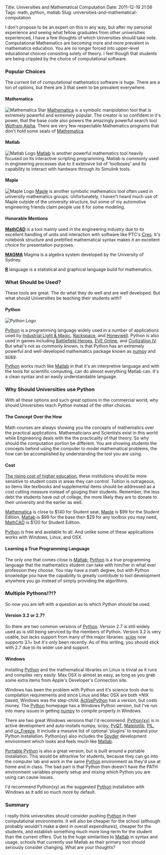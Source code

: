 Title: Universities and Mathematical Computation
Date: 2011-12-19 21:56
Tags: math, python, matlab
Slug: universities-and-mathematical-computation

I don't propose to be an expert on this in any way, but after my personal experience and seeing what fellow graduates from other universities experienced, I have a few thoughts of which Universities should take note. Computational Mathematics are becoming more and more prevalent in mathematics education. You are no longer forced into upper-level educational choices consisting solely of theory. I feel though that students are being crippled by the choice of computational software.

### Popular Choices

The current list of computational mathematics software is huge. There are a ton of options, but there are 3 that seem to be prevalent everywhere.

#### Mathematica

![Mathematica Star](/static/images/2011/mathematica-star.jpg "Mathematica Star alignright") [Mathematica][] is a symbolic manipulation tool that is extremely powerful and extremely popular. The creator is so confident in it's power, that the base code also powers the amazingly powerful search tool [Wolfram Alpha](http://www.wolframalpha.com/). There are very few respectable Mathematics programs that don't hold some seats of [Mathematica][]. <br clear="both" />

#### Matlab

![Matlab Logo](/static/images/2011/matlab-logo.jpg "Matlab alignright") [Matlab][] is another powerful mathematics tool heavily focused on its interactive scripting programming. Matlab is commonly used in engineering processes due to it extensive list of 'toolboxes' and its capability to interact with hardware through its Simulink tools. <br clear="both" />

#### Maple

![Maple Logo](/static/images/2011/maple-14.png "Maple alignright") [Maple][] is another symbolic mathematics tool often used in university mathematics groups. Unfortunately, I haven't heard much use of Maple outside of the university structure, but some of my automotive engineering friends claim people use it for some modeling.  <br clear="both" />

#### Honorable Mentions

**[MathCAD][]** is a tool mainly used in the engineering industry due to its excellent handling of units and interaction with software like PTC's [Creo](http://www.ptc.com/product/creo/). It's notebook structure and prettified mathematical syntax makes it an excellent choice for presentation purposes.

**[MAGMA][]** Magma is a algebra system developed by the University of Sydney. 

**[R](http://www.r-project.org/)** language is a statistical and graphical language build for mathematics.

### What Should be Used?

These tools are great. The do what they do well and are well developed. But what should Universities be teaching their students with? 

#### Python

![Python Logo](/static/images/2011/python-logo.png "Python Logo")

[Python][] is a programming language widely used in a number of applications used by [Industrial Light & Magic](http://www.ilm.com/), [Rackspace](http://www.rackspace.com/), and [Honeywell](http://www.honeywell.com/). Python is also used in games including [Battlefield Heroes](http://www.battlefieldheroes.com/), [EVE Online](http://www.eve-online.com/), and [Civilization IV](http://www.2kgames.com/civ4/home.htm). But what's not as commonly known, is that Python has an extremely powerful and well-developed mathematics package known as [numpy](http://numpy.scipy.org/) and [scipy](http://numpy.scipy.org/).

[Python][] works much like [Matlab][] in that it's an interpretive language and with the tools for scientific computing, can do almost everything Matlab can. It's a clean syntax and an easily understandable language.

### Why Should Universities use Python

With all these options and such great options in the commercial world, why should Universities teach Python instead of the other choices. 

#### The Concept Over the How

Math courses are always showing you the concepts of mathematics over the practical applications. Mathematicians and Scientists exist in this world while Engineering deals with the the practicality of that theory. So why should the computation portion be different. You are showing students the concepts behind using the computer to model mathematical problems, the how can be accomplished by understanding the tool you are using.

#### Cost

[The rising cost of higher education](http://www.nytimes.com/2008/12/03/education/03college.html), these institutions should be more sensitive to student costs in areas they can control. Tuition is outrageous, so items like textbooks and supplemental items should be addressed as a cost cutting measure instead of gouging their students. Remember, the less debt the students have out of college, the more likely they are to donate to their university and the earlier as well.

[Mathematica][] is close to $140 for Student seat, [Maple][] is $99 for the Student Edition, [Matlab][] is $99 for the base then $29 for any toolbox you may need, [MathCAD][] is $120 for Student Edition.

[Python][] is free and available to all. And unlike some of these applicaitions works with Windows, Linux, and OSX.

#### Learning a True Programming Language

The only one that comes close is [Matlab][], [Python][] is a true programming language that the mathematics student can take with him/her in what ever profession they choose. You may have a math degree, but with Python knowledge you have the capability to greatly contribute to tool development anywhere you go instead of simply providing the algorithms.

### Multiple Pythons!?!?

So now you are left with a question as to which Python should be used. 

#### Version 3.2 or 2.7?

So there are two common versions of [Python][]. Version 2.7 is still widely used as is still being serviced by the members of Python. Version 3.2 is very usable, but lacks support from many of the major libraries. [scipy](http://numpy.scipy.org/) now supports 3.1+ but it's only been recently. As of this writing, you should stick with 2.7 due to its wider use and support.

#### Windows

Installing [Python][] and the mathematical libraries on Linux is trivial as it runs and compiles very easily. Max OSX is almost as easy, as long as you grab some extra items from Apple's Developer's Connection site.

Windows has been the problem with Python and it's science tools due to compilation requirements and since Linux and Mac OSX are both *NIX based, Windows was the step-child. [ActivePython](http://www.activestate.com/activepython) has a version, but costs money. The [Python][] homepage has a Windows Python version, but I've run into many issues in getting [numpy](http://numpy.scipy.org/) to compile properly in Windows.

There are two great Windows versions that I'd recommend. [Python(xy)](http://code.google.com/p/pythonxy/) is in active development and auto-installs numpy, scipy, [PyQT](http://www.riverbankcomputing.co.uk/software/pyqt/intro), [Matplotlib](http://matplotlib.sourceforge.net/), [PIL](http://www.pythonware.com/products/pil/), and [cx_Freeze](http://cx-freeze.sourceforge.net/). It include a massive list of optional 'plugins' to expand your Python installation. Python(xy) also includes the [Spyder](http://packages.python.org/spyder/) development environment which looks and feels much like [Matlab][]. 

[Portable Python](http://www.portablepython.com/) is also a great version, but is built around a portable installation. This would be attractive for students, because they can go into the computer lab and work in the same [Python][] environment as they'd use at home and in class. The bad part is that Python then doesn't have the PATH environment variables properly setup and mixing which Python you are using can cause issues.

I'd recommend Python(xy) as the suggested [Python][] installation with Windows as it add so much more by default.

### Summary

I really think universities should consider pushing [Python][] in their computational environments. It will also be cheaper for the school (although probably wouldn't make a dent in overall expenditures), cheaper for the students, and establish something much more long-term for the student than the current offers. Due to the huge similarities to [Matlab][] in syntax and usage, schools that currently use Matlab as their primary tool should seriously consider changing. What are your thoughts?

[Python]: http://python.org/
[Mathematica]: http://www.wolfram.com/mathematica/
[Matlab]: http://www.mathworks.com/products/matlab/index.html
[Maple]: http://www.maplesoft.com/products/Maple/index-v1.aspx
[MathCAD]: http://www.ptc.com/products/mathcad/
[MAGMA]: http://magma.maths.usyd.edu.au/magma/